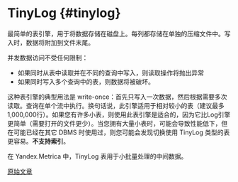 
# TinyLog {#tinylog}

最简单的表引擎，用于将数据存储在磁盘上。每列都存储在单独的压缩文件中。写入时，数据将附加到文件末尾。

并发数据访问不受任何限制：
- 如果同时从表中读取并在不同的查询中写入，则读取操作将抛出异常
- 如果同时写入多个查询中的表，则数据将被破坏。

这种表引擎的典型用法是 write-once：首先只写入一次数据，然后根据需要多次读取。查询在单个流中执行。换句话说，此引擎适用于相对较小的表（建议最多1,000,000行）。如果您有许多小表，则使用此表引擎是适合的，因为它比Log引擎更简单（需要打开的文件更少）。当您拥有大量小表时，可能会导致性能低下，但在可能已经在其它 DBMS 时使用过，则您可能会发现切换使用 TinyLog 类型的表更容易。**不支持索引**。

在 Yandex.Metrica 中，TinyLog 表用于小批量处理的中间数据。

[原始文章](https://clickhouse.tech/docs/zh/operations/table_engines/tinylog/) <!--hide-->
